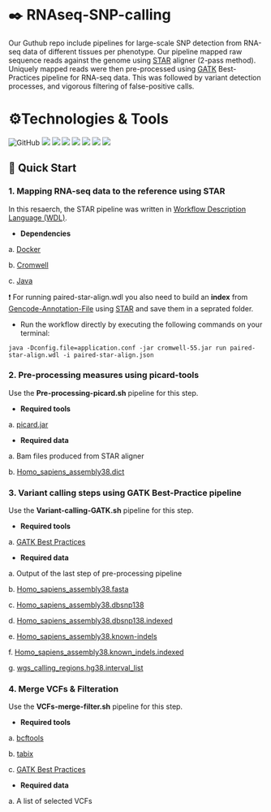 # :black_nib: RNAseq-SNP-calling

Our Guthub repo include pipelines for large-scale SNP detection from RNA-seq data of different tissues per phenotype. 
Our pipeline mapped raw sequence reads against the genome using [STAR](https://github.com/alexdobin/STAR) aligner (2-pass method). 
Uniquely mapped reads were then pre-processed using [GATK](https://github.com/broadinstitute/gatk) Best-Practices pipeline for RNA-seq data. 
This was followed by variant detection processes, and vigorous filtering of false-positive calls.

# ⚙️Technologies & Tools

![GitHub](https://img.shields.io/badge/github-%23777BB4.svg?style=for-the-badge&logo=github&logoColor=white)
![](https://img.shields.io/badge/OS-Linux-informational?style=flat&logo=<#FF6000>&logoColor=white&color=2bbc8a)
![](https://img.shields.io/badge/Code-JavaScript-informational?style=flat&logo=<#FF6000>&logoColor=white&color=2bbc8a)
![](https://img.shields.io/badge/Cromwell-v.55-informational?style=flat&logo=<LOGO_NAME>&logoColor=white&color=2bbc8a)
![](https://img.shields.io/badge/STAR-2.7.9-informational?style=flat&logo=<LOGO_NAME>&logoColor=white&color=2bbc8a)
![](https://img.shields.io/badge/picard-2.27.4-informational?style=flat&logo=<LOGO_NAME>&logoColor=white&color=2bbc8a)
![](https://img.shields.io/badge/GATK-4.2.3.0-informational?style=flat&logo=<LOGO_NAME>&logoColor=white&color=2bbc8a)
![](https://img.shields.io/badge/bcftools-1.9-informational?style=flat&logo=<LOGO_NAME>&logoColor=white&color=2bbc8a)

## 🔗 Quick Start

### 1. Mapping RNA-seq data to the reference using STAR 

In this resaerch, the STAR pipeline was written in [Workflow Description Language (WDL)](https://github.com/openwdl/wdl). 

* **Dependencies**

a. [Docker](https://github.com/docker)

b. [Cromwell](https://github.com/broadinstitute/cromwell)

c. [Java](https://github.com/topics/java)

:heavy_exclamation_mark: For running paired-star-align.wdl you also need to build an **index** from [Gencode-Annotation-File](https://ftp.ebi.ac.uk/pub/databases/gencode/Gencode_human/release_31/gencode.v31.annotation.gtf.gz) using [STAR](https://github.com/alexdobin/STAR) and save them in a seprated folder. 

* Run the workflow directly by executing the following commands on your terminal:

`java -Dconfig.file=application.conf -jar cromwell-55.jar run paired-star-align.wdl -i paired-star-align.json`

### 2. Pre-processing measures using picard-tools

Use the **Pre-processing-picard.sh** pipeline for this step.

* **Required tools**

a. [picard.jar](https://github.com/broadinstitute/picard)

* **Required data**

a. Bam files produced from STAR aligner

b. [Homo_sapiens_assembly38.dict](https://console.cloud.google.com/storage/browser/_details/genomics-public-data/resources/broad/hg38/v0/Homo_sapiens_assembly38.dict?pageState=(%22StorageObjectListTable%22:(%22f%22:%22%255B%255D%22)))

### 3. Variant calling steps using GATK Best-Practice pipeline

Use the **Variant-calling-GATK.sh** pipeline for this step.

* **Required tools**

a. [GATK Best Practices](https://github.com/broadinstitute/gatk)

* **Required data**

a. Output of the last step of pre-processing pipeline

b. [Homo_sapiens_assembly38.fasta](https://console.cloud.google.com/storage/browser/_details/genomics-public-data/resources/broad/hg38/v0/Homo_sapiens_assembly38.fasta?pageState=(%22StorageObjectListTable%22:(%22f%22:%22%255B%255D%22)))

c. [Homo_sapiens_assembly38.dbsnp138](https://console.cloud.google.com/storage/browser/_details/genomics-public-data/resources/broad/hg38/v0/Homo_sapiens_assembly38.dbsnp138.vcf?pageState=(%22StorageObjectListTable%22:(%22f%22:%22%255B%255D%22)))

d. [Homo_sapiens_assembly38.dbsnp138.indexed](https://console.cloud.google.com/storage/browser/_details/genomics-public-data/resources/broad/hg38/v0/Homo_sapiens_assembly38.dbsnp138.vcf.idx?pageState=(%22StorageObjectListTable%22:(%22f%22:%22%255B%255D%22)))

e. [Homo_sapiens_assembly38.known-indels](https://console.cloud.google.com/storage/browser/_details/genomics-public-data/resources/broad/hg38/v0/Homo_sapiens_assembly38.known_indels.vcf.gz?pageState=(%22StorageObjectListTable%22:(%22f%22:%22%255B%255D%22)))

f. [Homo_sapiens_assembly38.known_indels.indexed](https://console.cloud.google.com/storage/browser/_details/genomics-public-data/resources/broad/hg38/v0/Homo_sapiens_assembly38.known_indels.vcf.gz.tbi?pageState=(%22StorageObjectListTable%22:(%22f%22:%22%255B%255D%22)))

g. [wgs_calling_regions.hg38.interval_list](https://console.cloud.google.com/storage/browser/_details/genomics-public-data/resources/broad/hg38/v0/wgs_calling_regions.hg38.interval_list?pageState=(%22StorageObjectListTable%22:(%22f%22:%22%255B%255D%22)))

### 4. Merge VCFs &  Filteration

Use the **VCFs-merge-filter.sh** pipeline for this step.

* **Required tools**

a. [bcftools](https://github.com/samtools/bcftools)

b. [tabix](https://github.com/samtools/tabix)

c. [GATK Best Practices](https://github.com/broadinstitute/gatk)

* **Required data**

a. A list of selected VCFs 





